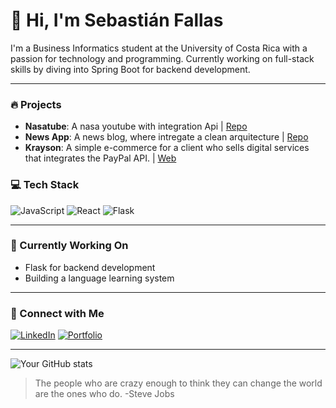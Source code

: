 # 👋 Hi, I'm Sebastián Fallas

I'm a Business Informatics student at the University of Costa Rica with a passion for technology and programming. Currently working on full-stack skills by diving into Spring Boot for backend development.

---

### 🔥 Projects
- **Nasatube**: A nasa youtube with integration Api | [Repo](https://github.com/FallasDev/NASATUBE)
- **News App**: A news blog, where intregate a clean arquitecture | [Repo](https://github.com/FallasDev/NewsApp)
- **Krayson**: A simple e-commerce for a client who sells digital services that integrates the PayPal API. | [Web](https://krayson.vercel.app/)

### 💻 Tech Stack
![JavaScript](https://img.shields.io/badge/-JavaScript-F7DF1E?logo=javascript&logoColor=black&style=flat-square)
![React](https://img.shields.io/badge/-React-61DAFB?logo=react&logoColor=white&style=flat-square)
![Flask](https://img.shields.io/badge/-Flask-6DB33F?logo=flask&logoColor=white&style=flat-square)

---

### 🚀 Currently Working On
- Flask for backend development
- Building a language learning system

---

### 🔗 Connect with Me
[![LinkedIn](https://img.shields.io/badge/-LinkedIn-blue?logo=Linkedin&logoColor=white&style=flat-square)](https://www.linkedin.com/in/sebas-fallas-33ba81256/)
[![Portfolio](https://img.shields.io/badge/-Portfolio-black?logo=portfolio&logoColor=white&style=flat-square)](https://yourwebsite.com)

---

![Your GitHub stats](https://github-readme-stats.vercel.app/api?username=FallasDev&show_icons=true&theme=radical)

> The people who are crazy enough to think they can change the world are the ones who do. -Steve Jobs
